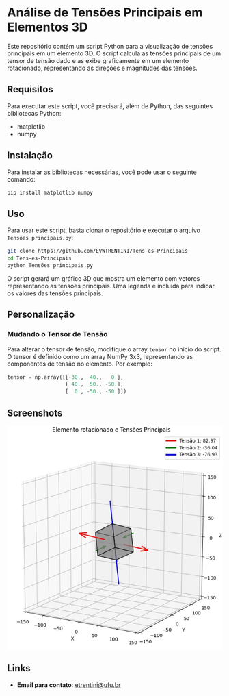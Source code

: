 # Análise de Tensões Principais em Elementos 3D

Este repositório contém um script Python para a visualização de tensões principais em um elemento 3D. O script calcula as tensões principais de um tensor de tensão dado e as exibe graficamente em um elemento rotacionado, representando as direções e magnitudes das tensões.

## Requisitos

Para executar este script, você precisará, além de Python, das seguintes bibliotecas Python:

- matplotlib
- numpy

## Instalação

Para instalar as bibliotecas necessárias, você pode usar o seguinte comando:

```bash
pip install matplotlib numpy
```

## Uso

Para usar este script, basta clonar o repositório e executar o arquivo `Tensões principais.py`:

```bash
git clone https://github.com/EVWTRENTINI/Tens-es-Principais
cd Tens-es-Principais
python Tensões principais.py
```

O script gerará um gráfico 3D que mostra um elemento com vetores representando as tensões principais. Uma legenda é incluída para indicar os valores das tensões principais.

## Personalização

### Mudando o Tensor de Tensão

Para alterar o tensor de tensão, modifique o array `tensor` no início do script. O tensor é definido como um array NumPy 3x3, representando as componentes de tensão no elemento. Por exemplo:

```python
tensor = np.array([[-30.,  40.,   0.],
                   [ 40.,  50., -50.],
                   [  0., -50., -50.]])
```      

## Screenshots
<p align="center">
  <img src="Screenshots/Screenshot_1.jpg" width="600" title="Screenshot 1">
</p>

## Links
* __Email para contato__: [etrentini@ufu.br](mailto:etrentini@ufu.br)
